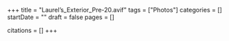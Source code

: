 +++
title = "Laurel’s_Exterior_Pre-20.avif"
tags = ["Photos"]
categories = []
startDate = ""
draft = false
pages = []

citations = []
+++
